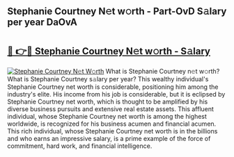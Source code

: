 ## Stephanie Courtney N𝚎t w𝚘rth - Part-OvD S𝚊lary per year DaOvA

# <h2><a href="http://gc50kfb.nevu.top/?p=Stephanie+Courtney">🔗 👉🔴 Stephanie Courtney N𝚎t w𝚘rth - S𝚊lary</a></h2>

[![Stephanie Courtney N𝚎t W𝚘rth](https://i.imgur.com/Oavwk0R.jpeg)](http://gc50kfb.nevu.top/?p=Stephanie+Courtney)
What is Stephanie Courtney n𝚎t w𝚘rth? What is Stephanie Courtney s𝚊lary per year?
This wealthy individual's Stephanie Courtney net worth is considerable, positioning him among the industry's elite. His income from his job is considerable, but it is eclipsed by Stephanie Courtney net worth, which is thought to be amplified by his diverse business pursuits and extensive real estate assets. This affluent individual, whose Stephanie Courtney net worth is among the highest worldwide, is recognized for his business acumen and financial acumen. This rich individual, whose Stephanie Courtney net worth is in the billions and who earns an impressive salary, is a prime example of the force of commitment, hard work, and financial intelligence.
